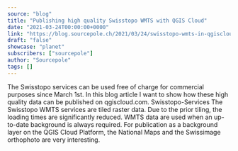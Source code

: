 ```yaml
---
source: "blog"
title: "Publishing high quality Swisstopo WMTS with QGIS Cloud"
date: "2021-03-24T00:00:00+0000"
link: "https://blog.sourcepole.ch/2021/03/24/swisstopo-wmts-in-qgiscloud/"
draft: "false"
showcase: "planet"
subscribers: ["sourcepole"]
author: "Sourcepole"
tags: []
---
```


The Swisstopo services can be used free of charge for commercial purposes since March 1st. In this blog article I want to show how these high quality data can be published on qgiscloud.com.
Swisstopo-Services The Swisstopo WMTS services are tiled raster data. Due to the prior tiling, the loading times are significantly reduced. WMTS data are used when an up-to-date background is always required. For publication as a background layer on the QGIS Cloud Platform, the National Maps and the Swissimage orthophoto are very interesting.
